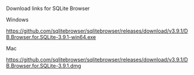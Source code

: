 Download links for SQLite Browser

Windows

https://github.com/sqlitebrowser/sqlitebrowser/releases/download/v3.9.1/DB.Browser.for.SQLite-3.9.1-win64.exe

Mac

https://github.com/sqlitebrowser/sqlitebrowser/releases/download/v3.9.1/DB.Browser.for.SQLite-3.9.1.dmg
